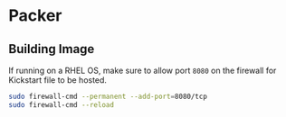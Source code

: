 # Packer

## Building Image

If running on a RHEL OS, make sure to allow port `8080` on the firewall for Kickstart file to be hosted.

```bash
sudo firewall-cmd --permanent --add-port=8080/tcp
sudo firewall-cmd --reload
```
